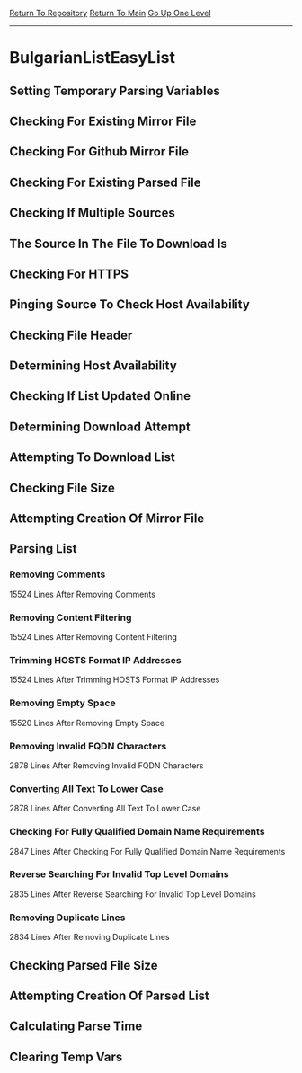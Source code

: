[Return To Repository](https://github.com/deathbybandaid/piholeparser/)
[Return To Main](https://github.com/deathbybandaid/piholeparser/blob/master/RecentRunLogs/Mainlog.md)
[Go Up One Level](https://github.com/deathbybandaid/piholeparser/blob/master/RecentRunLogs/TopLevelScripts/30-Processing-External-Blacklists.md)
____________________________________
# BulgarianListEasyList
## Setting Temporary Parsing Variables
## Checking For Existing Mirror File
## Checking For Github Mirror File
## Checking For Existing Parsed File
## Checking If Multiple Sources
## The Source In The File To Download Is
## Checking For HTTPS
## Pinging Source To Check Host Availability
## Checking File Header
## Determining Host Availability
## Checking If List Updated Online
## Determining Download Attempt
## Attempting To Download List
## Checking File Size
## Attempting Creation Of Mirror File
## Parsing List
### Removing Comments
15524 Lines After Removing Comments
### Removing Content Filtering
15524 Lines After Removing Content Filtering
### Trimming HOSTS Format IP Addresses
15524 Lines After Trimming HOSTS Format IP Addresses
### Removing Empty Space
15520 Lines After Removing Empty Space
### Removing Invalid FQDN Characters
2878 Lines After Removing Invalid FQDN Characters
### Converting All Text To Lower Case
2878 Lines After Converting All Text To Lower Case
### Checking For Fully Qualified Domain Name Requirements
2847 Lines After Checking For Fully Qualified Domain Name Requirements
### Reverse Searching For Invalid Top Level Domains
2835 Lines After Reverse Searching For Invalid Top Level Domains
### Removing Duplicate Lines
2834 Lines After Removing Duplicate Lines
## Checking Parsed File Size
## Attempting Creation Of Parsed List
## Calculating Parse Time
## Clearing Temp Vars
